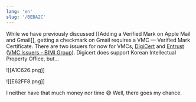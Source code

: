 ```yaml
---
lang: 'en'
slug: '/BEBA2C'
---
```


While we have previously discussed [[Adding a Verified Mark on Apple Mail and Gmail]], getting a checkmark on Gmail requires a VMC — Verified Mark Certificate. There are two issuers for now for VMCs, [DigiCert](https://www.digicert.com/tls-ssl/verified-mark-certificates) and [Entrust](https://www.entrust.com/digital-security/certificate-solutions/products/digital-certificates/verified-mark-certificates) ([VMC Issuers - BIMI Group](https://bimigroup.org/vmc-issuers/)). Digicert does support Korean Intellectual Property Office, but...

![[A1C626.png]]

![[E62FF8.png]]

I neither have that much money nor time 😅 Well, there goes my chance.
